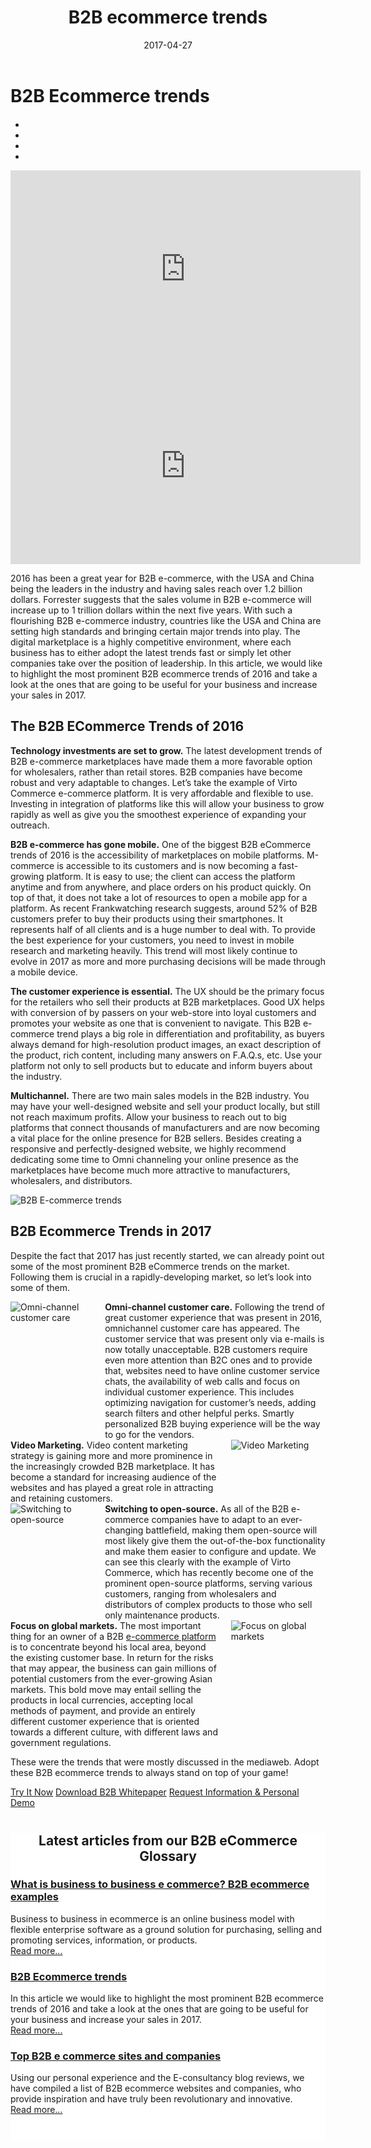 ﻿--- 
title: B2B ecommerce trends
description: What are the main B2B Ecommerce trends in 2017? Learn more in our article.
date: 2017-04-27 
canonical: https://virtocommerce.com/glossary/b2b-ecommerce-trends
permalink: glossary/b2b-ecommerce-trends
ogimage: https://virtocommerce.com/assets/images/b2becommerce.jpg
ogtitle: B2B E-commerce trends
ogsitename: Virtocommerce
twittercard: summary
twittertitle: Virto Commerce
twitterdescription: Virto Commerce is a powerful ecommerce platform that includes everything you need to create an online store and sell online. Try it free with Free Community License
twitterimage: https://virtocommerce.com/assets/images/b2becommerce.jpg
twittersite: Virtocommerce
layout: glossary
tags : 
- b2b ecommerce
- what is b2b ecommerce
- b2b ecommerce trends
---
<div class="business-cnt">
    <div class="head __cart">
        <h1 class="title">B2B Ecommerce trends</h1>
    </div>
    <div class="blog b2b-e-commerce">
        <ul class="socials list" style="margin-top: 20px;">
            <li class="list-item fb">
                <a class="list-link" href="https://www.facebook.com/sharer/sharer.php?u={{ '/glossary/b2b-ecommerce-trends' | absolute_url }}" target="_blank"><i class="list-ico fa fa-facebook"></i></a>
            </li>
            <li class="list-item plus">
                <a class="list-link" href="https://plus.google.com/share?url={{ '/glossary/b2b-ecommerce-trends' | absolute_url }}" target="_blank"><i class="list-ico fa fa-google-plus"></i></a>
            </li>
            <li class="list-item tw">
                <a class="list-link" href="https://twitter.com/intent/tweet?text={{ '/glossary/b2b-ecommerce-trends' | absolute_url }}" target="_blank"><i class="list-ico fa fa-twitter"></i></a>
            </li>
            <li class="list-item in">
                <a class="list-link" href="https://www.linkedin.com/shareArticle?mini=true&url={{ '/glossary/b2b-ecommerce-trends' | absolute_url }}" target="_blank"><i class="list-ico fa fa-linkedin"></i></a>
            </li>
        </ul>
    </div>
    <div style="text-align: center;">
        <iframe width="560" height="315" src="https://www.youtube.com/embed/QpRG-HOlrbc?ecver=1" frameborder="0" allowfullscreen></iframe>
        <iframe width="560" height="315" src="https://www.youtube.com/embed/22BMH86RQys?ecver=1" frameborder="0" allowfullscreen></iframe>
    </div>
    <p class="text">
        2016 has been a great year for B2B e-commerce, with the USA and China being the leaders in the industry and having sales reach over 1.2 billion dollars. Forrester suggests that the sales volume in B2B e-commerce will increase up to 1 trillion dollars within the next five years. With such a flourishing B2B e-commerce industry, countries like the USA and China are setting high standards and bringing certain major trends into play. The digital marketplace is a highly competitive environment, where each business has to either adopt the latest trends fast or simply let other companies take over the position of leadership. In this article, we would like to highlight the most prominent B2B ecommerce trends of 2016 and take a look at the ones that are going to be useful for your business and increase your sales in 2017.
    <h2>
    The B2B ECommerce Trends of 2016
    </h2>
    </p>
    <p class="text">
        <strong>Technology investments are set to grow.</strong> The latest development trends of B2B e-commerce marketplaces have made them a more favorable option for wholesalers, rather than retail stores. B2B companies have become robust and very adaptable to changes.  Let’s take the example of Virto Commerce e-commerce platform. It is very affordable and flexible to use. Investing in integration of platforms like this will allow your business to grow rapidly as well as give you the smoothest experience of expanding your outreach. 
    </p>
    <p class="text">
        <strong>B2B e-commerce has gone mobile.</strong> One of the biggest B2B eCommerce trends of 2016 is the accessibility of marketplaces on mobile platforms. M-commerce is accessible to its customers and is now becoming a fast-growing platform. It is easy to use; the client can access the platform anytime and from anywhere, and place orders on his product quickly. On top of that, it does not take a lot of resources to open a mobile app for a platform.  As recent Frankwatching research suggests, around 52% of B2B customers prefer to buy their products using their smartphones. It represents half of  all clients and is a huge number to deal with. To provide the best experience for your customers, you need to invest in mobile research and marketing heavily. This trend will most likely continue to evolve in 2017 as more and more purchasing decisions will be made through a mobile device.
    </p>
    <p class="text">
        <strong>The customer experience is essential.</strong> The UX should be the primary focus for the retailers who sell their products at B2B marketplaces. Good UX helps with conversion of by passers on your web-store into loyal customers and promotes your website as one that is convenient to navigate. This B2B e-commerce trend plays a big role in differentiation and profitability, as buyers always demand for high-resolution product images, an exact description of the product, rich content, including many answers on F.A.Q.s, etc. Use your platform not only to sell products but to educate and inform buyers about the industry. 
    </p>
        <p class="text">
        <strong>Multichannel.</strong> There are two main sales models in the B2B industry. You may have your well-designed website and sell your product locally, but still not reach maximum profits. Allow your business to reach out to big platforms that connect thousands of manufacturers and are now becoming a vital place for the online presence for B2B sellers. Besides creating a responsive and perfectly-designed website, we highly recommend dedicating some time to Omni channeling your online presence as the marketplaces have become much more attractive to manufacturers, wholesalers, and distributors.
    </p>
    <img alt="B2B E-commerce trends" src="assets/images/b2becommerce.jpg"></img>
    <h2>
    B2B Ecommerce Trends in 2017
    </h2>
        <p class="text">
        Despite the fact that 2017 has just recently started, we can already point out some of the most prominent B2B eCommerce trends on the market. Following them is crucial in a rapidly-developing market, so let’s look into some of them. 
    </p>
    <div class="text" style="display: table; table-layout: fixed;">
        <div style="display: table-row;">
            <div style="display: table-cell; padding-right: 20px; width: 30%;">
                <img alt="Omni-channel customer care" src="assets/images/omni-channel.jpg" />
            </div>
            <div style="display: table-cell; vertical-align: top;">
                <strong>Omni-channel customer care.</strong> Following the trend of great customer experience that was present in 2016, omnichannel customer care has appeared. The customer service that was present only via e-mails is now totally unacceptable. B2B customers require even more attention than B2C ones and to provide that, websites need to have online customer service chats, the availability of web calls and focus on individual customer experience. This includes optimizing navigation for customer’s needs, adding search filters and other helpful perks. Smartly personalized B2B buying experience will be the way to go for the vendors.
            </div>
        </div>
    </div>
    <div class="text" style="display: table; table-layout: fixed;">
        <div style="display: table-row;">
            <div style="display: table-cell; padding-right: 20px;">
                <strong>Video Marketing.</strong> Video content marketing strategy is gaining more and more prominence in the increasingly crowded B2B marketplace. It has become a standard for increasing audience of the websites and has played a great role in attracting and retaining customers.
            </div>
            <div style="display: table-cell; vertical-align: top; width: 30%;">
                <img alt="Video Marketing" src="assets/images/video-marketing.jpg" />
            </div>
        </div>
    </div>
    <div class="text" style="display: table; table-layout: fixed;">
        <div style="display: table-row;">
            <div style="display: table-cell; padding-right: 20px; width: 30%;">
                <img alt="Switching to open-source" src="assets/images/open-source.jpg" />
            </div>
            <div style="display: table-cell; vertical-align: top;">
                <strong>Switching to open-source.</strong> As all of the B2B e-commerce companies have to adapt to an ever-changing battlefield, making them open-source will most likely give them the out-of-the-box functionality and make them easier to configure and update. We can see this clearly with the example of Virto Commerce, which has recently become one of the prominent open-source platforms, serving various customers, ranging from wholesalers and distributors of complex products to those who sell only maintenance products.
            </div>
        </div>
    </div>
    <div class="text" style="display: table; table-layout: fixed;">
        <div style="display: table-row;">
            <div style="display: table-cell; padding-right: 20px;">
                <strong>Focus on global markets.</strong> The most important thing for an owner of a B2B <a href="{{ '/glossary/ecommerce-platforms' | absolute_url }}">e-commerce platform</a> is to concentrate beyond his local area, beyond the existing customer base. In return for the risks that may appear, the business can gain millions of potential customers from the ever-growing Asian markets. This bold move may entail selling the products in local currencies, accepting local methods of payment, and provide an entirely different customer experience that is oriented towards a different culture, with different laws and government regulations.
            </div>
            <div style="display: table-cell; vertical-align: top; width: 30%;">
                <img alt="Focus on global markets" src="assets/images/global-markets.jpg" />
            </div>
        </div>
    </div>
    <p class="text">
        These were the trends that were mostly discussed in the mediaweb. Adopt these B2B ecommerce trends to always stand on top of your game!  
    </p>
    <div class="buttons">
        <a class="button fill" href="/try-now">Try It Now</a>
        <a class="button fill" href="/download-b2b-whitepaper">Download B2B Whitepaper</a>
        <a class="button fill" href="/contact-us">Request Information & Personal Demo</a>
    </div>
</div>
<div class="blog" style="background: #fff; padding: 0; padding-bottom: 40px;">
    <div style="margin-top: 40px; text-align: center;">
        <h2 class="sub-title">Latest articles from our B2B eCommerce Glossary</h2>
    </div>
    <div class="trending __responsive">
        <div class="trending-list">
            <div class="post post-single">
                <div class="post-inner">
                    <div class="post-media" style="background-image: url('../../assets/images/what-is-b2b-ecommerce.jpg');">
                        <h3><a href="{{ '/glossary/what-is-b2b' | absolute_url }}">What is business to business e commerce? B2B ecommerce examples</a></h3>
                    </div>
                    <div class="post-descr">
                        Business to business in ecommerce is an online business model with flexible enterprise software as a ground solution for purchasing, selling and promoting services, information, or products.<br /><a href="{{ '/glossary/what-is-b2b' | absolute_url }}">Read more...</a>
                    </div>
                </div>
            </div>
            <div class="post post-single">
                <div class="post-inner">
                    <div class="post-media" style="background-image: url('../../assets/images/b2becommerce.jpg');">
                        <h3><a href="{{ '/glossary/b2b-ecommerce-trends' | absolute_url }}">B2B Ecommerce trends</a></h3>
                    </div>
                    <div class="post-descr">
                        In this article we would like to highlight the most prominent B2B ecommerce trends of 2016 and take a look at the ones that are going to be useful for your business and increase your sales in 2017.<br /><a href="{{ '/glossary/b2b-ecommerce-trends' | absolute_url }}">Read more...</a>
                    </div>
                </div>
            </div>
            <div class="post post-single">
                <div class="post-inner">
                    <div class="post-media" style="background-image: url('../../assets/images/what-is-b2b-ecommerce.jpg');">
                        <h3><a href="{{ '/glossary/b2b-ecommerce-companies-websites' | absolute_url }}">Top B2B e commerce sites and companies</a></h3>
                    </div>
                    <div class="post-descr">
                        Using our personal experience and the E-consultancy blog reviews, we have compiled a list of B2B ecommerce websites and companies, who provide inspiration and have truly been revolutionary and innovative.<br /><a href="{{ '/glossary/b2b-ecommerce-companies-websites' | absolute_url }}">Read more...</a>
                    </div>
                </div>
            </div>
        </div>
    </div>
</div>